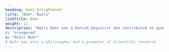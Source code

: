```yaml
---
heading: Semi-Enlightened
title: "Bohr, Niels"
linkTitle: Bohr
weight: 12
description: "Niels Bohr was a Danish physicist who contributed to quantum theory. He received the Nobel Prize in Physics in 1922"
c: "orangered"
a: "Niels Bohr"
# Bohr was also a philosopher and a promoter of scientific research
---
```

